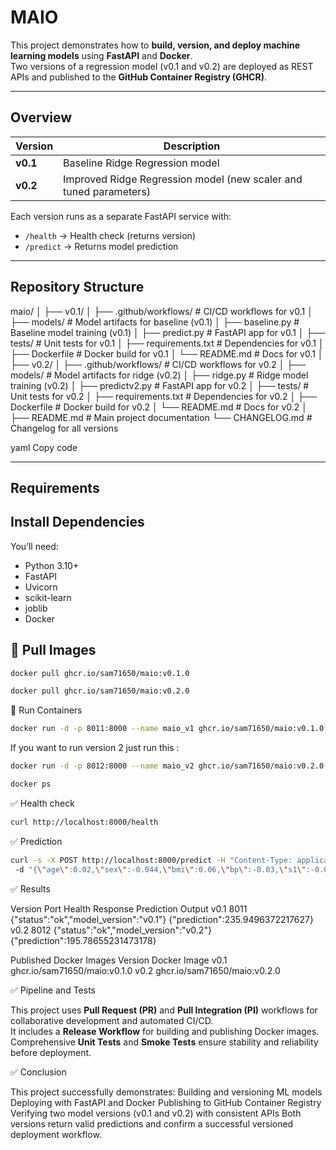 # MAIO

This project demonstrates how to **build, version, and deploy machine learning models** using **FastAPI** and **Docker**.  
Two versions of a regression model (v0.1 and v0.2) are deployed as REST APIs and published to the **GitHub Container Registry (GHCR)**.

---

## Overview

| Version | Description |
|----------|--------------|
| **v0.1** | Baseline Ridge Regression model |
| **v0.2** | Improved Ridge Regression model (new scaler and tuned parameters) |

Each version runs as a separate FastAPI service with:
- `/health` → Health check (returns version)
- `/predict` → Returns model prediction

---

## Repository Structure

maio/
│
├── v0.1/
│ ├── .github/workflows/ # CI/CD workflows for v0.1
│ ├── models/ # Model artifacts for baseline (v0.1)
│ ├── baseline.py # Baseline model training (v0.1)
│ ├── predict.py # FastAPI app for v0.1
│ ├── tests/ # Unit tests for v0.1
│ ├── requirements.txt # Dependencies for v0.1
│ ├── Dockerfile # Docker build for v0.1
│ └── README.md # Docs for v0.1
│
├── v0.2/
│ ├── .github/workflows/ # CI/CD workflows for v0.2
│ ├── models/ # Model artifacts for ridge (v0.2)
│ ├── ridge.py # Ridge model training (v0.2)
│ ├── predictv2.py # FastAPI app for v0.2
│ ├── tests/ # Unit tests for v0.2
│ ├── requirements.txt # Dependencies for v0.2
│ ├── Dockerfile # Docker build for v0.2
│ └── README.md # Docs for v0.2
│
├── README.md # Main project documentation
└── CHANGELOG.md # Changelog for all versions


yaml
Copy code

---

## Requirements

## Install Dependencies

You’ll need:

- Python 3.10+  
- FastAPI  
- Uvicorn  
- scikit-learn  
- joblib  
- Docker  

## 🐳 Pull Images

```bash
docker pull ghcr.io/sam71650/maio:v0.1.0
```
```bash
docker pull ghcr.io/sam71650/maio:v0.2.0
```

🚀 Run Containers

```bash
docker run -d -p 8011:8000 --name maio_v1 ghcr.io/sam71650/maio:v0.1.0
```
If you want to run version 2 just run this :
```bash
docker run -d -p 8012:8000 --name maio_v2 ghcr.io/sam71650/maio:v0.2.0
```

```bash
docker ps
```

✅ Health check
```bash
curl http://localhost:8000/health
```

✅ Prediction
```bash
curl -s -X POST http://localhost:8000/predict -H "Content-Type: application/json" ^
 -d "{\"age\":0.02,\"sex\":-0.044,\"bmi\":0.06,\"bp\":-0.03,\"s1\":-0.02,\"s2\":0.03,\"s3\":-0.02,\"s4\":0.02,\"s5\":0.02,\"s6\":-0.001}"
```

✅ Results

Version	Port	Health Response	Prediction Output
v0.1	8011	{"status":"ok","model_version":"v0.1"}	{"prediction":235.9496372217627}
v0.2	8012	{"status":"ok","model_version":"v0.2"}	{"prediction":195.78655231473178}

Published Docker Images
Version	Docker Image
v0.1	ghcr.io/sam71650/maio:v0.1.0
v0.2	ghcr.io/sam71650/maio:v0.2.0

✅ Pipeline and Tests 

This project uses **Pull Request (PR)** and **Pull Integration (PI)** workflows for collaborative development and automated CI/CD.  
It includes a **Release Workflow** for building and publishing Docker images.  
Comprehensive **Unit Tests** and **Smoke Tests** ensure stability and reliability before deployment.  


✅ Conclusion

This project successfully demonstrates: Building and versioning ML models Deploying with FastAPI and Docker Publishing to GitHub Container Registry
Verifying two model versions (v0.1 and v0.2) with consistent APIs Both versions return valid predictions and confirm a successful versioned deployment workflow.

